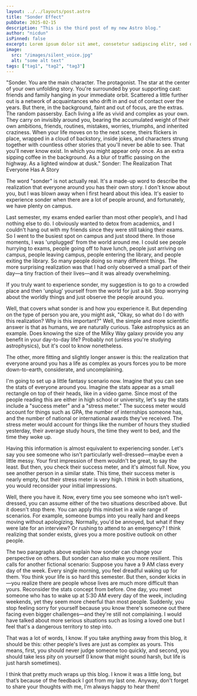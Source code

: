 ```yaml
---
layout: ../../layouts/post.astro
title: "Sonder Effect"
pubDate: 2025-02-15
description: "This is the third post of my new Astro blog."
author: "nicdun"
isPinned: false
excerpt: Lorem ipsum dolor sit amet, consetetur sadipscing elitr, sed diam nonumy eirmod tempor invidunt ut labore et dolore magna aliquyam erat, sed diam voluptua. At vero eos et accusam et justo duo dolores et ea rebum. Stet clita kasd gubergren, no sea takimata sanctus est Lorem ipsum dolor sit amet. Lorem ipsum dolor sit amet, consetetur sadipscing elitr, sed diam nonumy eirmod tempor invidunt ut labore et dolore magna aliquyam erat, sed diam voluptua. At vero eos et accusam et
image:
  src: "/images/silent_voice.jpg"
  alt: "some alt text"
tags: ["tag1", "tag2", "tag3"]
---
```


"Sonder. You are the main character. The protagonist. The star at the center of your own unfolding story. You're surrounded by your supporting cast: friends and family hanging in your immediate orbit. Scattered a little further out is a network of acquaintances who drift in and out of contact over the years. But there, in the background, faint and out of focus, are the extras. The random passersby. Each living a life as vivid and complex as your own. They carry on invisibly around you, bearing the accumulated weight of their own ambitions, friends, routines, mistakes, worries, triumphs, and inherited craziness. When your life moves on to the next scene, theirs flickers in place, wrapped in a cloud of backstory, inside jokes, and characters strung together with countless other stories that you'll never be able to see. That you'll never know exist. In which you might appear only once. As an extra sipping coffee in the background. As a blur of traffic passing on the highway. As a lighted window at dusk." Sonder: The Realization That Everyone Has A Story

The word "sonder" is not actually real. It's a made-up word to describe the realization that everyone around you has their own story. I don't know about you, but I was blown away when I first heard about this idea. It's easier to experience sonder when there are a lot of people around, and fortunately, we have plenty on campus.

Last semester, my exams ended earlier than most other people’s, and I had nothing else to do. I obviously wanted to detox from academics, and I couldn't hang out with my friends since they were still taking their exams. So I went to the busiest spot on campus and just stood there. In those moments, I was 'unplugged' from the world around me. I could see people hurrying to exams, people going off to have lunch, people just arriving on campus, people leaving campus, people entering the library, and people exiting the library. So many people doing so many different things. The more surprising realization was that I had only observed a small part of their day—a tiny fraction of their lives—and it was already overwhelming.

If you truly want to experience sonder, my suggestion is to go to a crowded place and then 'unplug' yourself from the world for just a bit. Stop worrying about the worldly things and just observe the people around you.

Well, that covers what sonder is and how you experience it. But depending on the type of person you are, you might ask, "Okay, so what do I do with this realization? Why is this important?" Well, the simple and more scientific answer is that as humans, we are naturally curious. Take astrophysics as an example. Does knowing the size of the Milky Way galaxy provide you any benefit in your day-to-day life? Probably not (unless you're studying astrophysics), but it's cool to know nonetheless.

The other, more fitting and slightly longer answer is this: the realization that everyone around you has a life as complex as yours forces you to be more down-to-earth, considerate, and uncomplaining.

I'm going to set up a little fantasy scenario now. Imagine that you can see the stats of everyone around you. Imagine the stats appear as a small rectangle on top of their heads, like in a video game. Since most of the people reading this are either in high school or university, let's say the stats include a "success meter" and a "stress meter." The success meter would account for things such as GPA, the number of internships someone has, and the number of national or international awards they've received. The stress meter would account for things like the number of hours they studied yesterday, their average study hours, the time they went to bed, and the time they woke up.

Having this information is almost equivalent to experiencing sonder. Let's say you see someone who isn't particularly well-dressed—maybe even a little messy. Your first impression of them wouldn't be great, to say the least. But then, you check their success meter, and it's almost full. Now, you see another person in a similar state. This time, their success meter is nearly empty, but their stress meter is very high. I think in both situations, you would reconsider your initial impressions.

Well, there you have it. Now, every time you see someone who isn’t well-dressed, you can assume either of the two situations described above. But it doesn't stop there. You can apply this mindset in a wide range of scenarios. For example, someone bumps into you really hard and keeps moving without apologizing. Normally, you'd be annoyed, but what if they were late for an interview? Or rushing to attend to an emergency? I think realizing that sonder exists, gives you a more positive outlook on other people.

The two paragraphs above explain how sonder can change your perspective on others. But sonder can also make you more resilient. This calls for another fictional scenario: Suppose you have a 9 AM class every day of the week. Every single morning, you feel dreadful waking up for them. You think your life is so hard this semester. But then, sonder kicks in—you realize there are people whose lives are much more difficult than yours. Reconsider the stats concept from before. One day, you meet someone who has to wake up at 5:30 AM every day of the week, including weekends, yet they seem more cheerful than most people. Suddenly, you stop feeling sorry for yourself because you know there's someone out there facing even bigger challenges—and they're still not complaining. I would have talked about more serious situations such as losing a loved one but I feel that's a dangerous territory to step into.

That was a lot of words, I know. If you take anything away from this blog, it should be this: other people's lives are just as complex as yours. This means, first, you should never judge someone too quickly, and second, you should take less pity on yourself (I know that might sound harsh, but life is just harsh sometimes).

I think that pretty much wraps up this blog. I know it was a little long, but that’s because of the feedback I got from my last one. Anyway, don't forget to share your thoughts with me, I'm always happy to hear them!